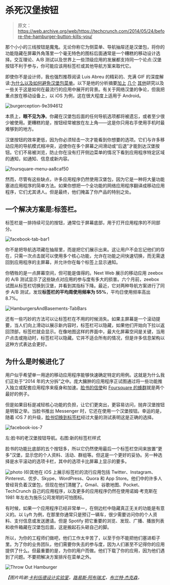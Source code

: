 # 杀死汉堡按钮

> 原文：<https://web.archive.org/web/https://techcrunch.com/2014/05/24/before-the-hamburger-button-kills-you/>

那个小小的三线按钮是魔鬼。无论你称它为侧菜单、导航抽屉还是汉堡包，将你的功能隐藏在屏幕外角落里一个毫无特色的图标后面通常是一个糟糕的移动设计选择。交互理论、A/B 测试以及世界上一些顶级应用的发展都支持同一个论点:汉堡按钮不利于参与，你可能应该用标签栏或其他导航方案来取代它。

即使你不是设计师，我也强烈推荐阅读 Luis Abreu 的精彩的、充满 GIF 的深度解读:[为什么以及如何避免汉堡包菜单](https://web.archive.org/web/20230406013919/http://lmjabreu.com/post/why-and-how-to-avoid-hamburger-menus/)。以下是他的分析摘要[加上](https://web.archive.org/web/20230406013919/http://mor10.com/hamburger-bad/) [几个](https://web.archive.org/web/20230406013919/http://jxnblk.tumblr.com/post/36218805036/hamburgers-basements-why-not-to-use-left-nav-flyouts) [其他](https://web.archive.org/web/20230406013919/http://jxnblk.tumblr.com/post/82486816704/an-update-on-the-hamburger-menu)研究以及一些关于这是如何在最流行的应用中展开的背景。有关于网络汉堡的争论，但我把重点放在移动设备上，以 iOS 为例，这在很大程度上适用于 Android。

![burgerception-9e394612](img/e00fa48c0ebbe03c8d56d0a12ae766c9.png)

本质上，**眼不见为净**。你藏在汉堡包后面的任何导航选项都将被遗忘，或者至少很少被使用。更糟糕的是，按钮经常被放在左上角——这是你只用右手使用手机时最难够到的地方。

汉堡按钮的效率更低，因为你必须轻击一次才能看到你想要的选项。它们与许多移动应用的导航模式相冲突，迫使你在多个屏幕之间滑动或“后退”才能到达汉堡按钮。它们不易被浏览，防止你在没有打开侧边菜单的情况下看到应用程序特定区域的通知，如通知、信息或新内容。

![foursquare-menu-aa8caf50](img/624ed9581ce6f32c7847b83c782685db.png)

然而，尽管有这些缺点，许多应用程序仍然使用汉堡包，因为它是一种将大量功能塞进应用程序的简单方法。如果你想把一个全功能的网络应用程序翻译成移动应用程序，它们尤其诱人。但是最终，他们掩盖了你产品的特别之处。

## 一个解决方案是:标签栏。

标签栏是一排持续可见的按钮，通常位于屏幕底部，用于打开应用程序的不同部分。

![facebook-tab-bar1](img/ffe9d4f93295435adfa2b799b32fad21.png)

你不是把导航选项藏在抽屉里，而是把它们展示出来。这让用户不会忘记他们的存在，只需一次点击就可以使用多个核心功能，允许在功能之间快速切换，而无需退回到应用程序的主屏幕，并允许你在每个标签上显示通知。

你牺牲的是一点屏幕空间，但可能是值得的。Next Web 展示的移动应用 zeebox 的 A/B 测试显示了这些缺点对应用的参与度有多大的损害。六个月前，zeebox 试图从标签栏切换到汉堡，并看到其指标下降。最近，它对两种导航方案进行了同步 A/B 测试，发现**标签栏的平均周使用频率为 55%**，平均日使用频率高出 8.7%。

![HamburgersAndBasements-TabBars](img/fae23b0d2a9276f457a76c21a2ea26cf.png)

还有一些巧妙的方法可以让标签栏在不用的时候消失。如果主屏幕是一个滚动提要，当人们向上滑动以展示新内容时，标签栏可以隐藏，如果他们开始向下拉以返回顶部，标签栏就会显示。在像地图这样的界面中，最大化屏幕空间是关键，当用户点击或拖动时，标签栏可以隐藏。它并不适合所有的情况，但是许多信息架构以这种方式表达会更好。

## 为什么是时候进化了

用户似乎希望单一用途的移动应用程序能够快速确定特定的用例。这就是为什么我们正处于“2014 年的大分拆”之中。庞大臃肿的应用程序正试图通过将一些功能推入独立或配套应用程序来瘦身和加速。[脸书的信使](https://web.archive.org/web/20230406013919/https://techcrunch.com/2014/04/09/facebook-messenger-or-the-highway/)和 [Foursquare 的蜂群](https://web.archive.org/web/20230406013919/https://techcrunch.com/2014/05/15/foursquares-swarm-and-the-rise-of-the-invisible-app/)就是两个最好的例子。

但是如果目标是减轻核心功能的负担，让它们更突出，更容易访问，抛弃汉堡按钮是明智之举。当脸书推出 Messenger 时，它还在使用一个汉堡按钮。幸运的是，随着 iOS 7 的升级，[脸书切换到标签栏](https://web.archive.org/web/20230406013919/https://techcrunch.com/2013/09/18/facebooks-new-mobile-test-framework-births-bottom-tab-bar-navigation-redesign-for-ios-5-6-7/)经过大量的测试表明这是正确的选择。

![facebook-ios-7](img/b9f804804546e856fb1c4948d5468a8e.png)

左:脸书的老汉堡按钮导航。右图:新的标签栏样式

脸书的功能比底部的五个按钮多，所以它仍然使用最后一个标签栏空间来放置“更多”汉堡，显示您的个人资料、活动、群组等。但这是一个更好的妥协。另一种选择是水平滚动的选项卡栏，其中的选项卡比屏幕上显示的要多。

![photo (6)](img/6d35aaa19bafaff2c5fda0da27e633f1.png)其他在 iOS 上展示标签栏的流行应用包括 Twitter、Instagram、Pinterest、优步、Skype、WordPress、Quora 和 App Store。他们中的许多人曾经背负着汉堡包，但现在他们清醒了。Gmail、谷歌地图、Pocket、TechCrunch 自己的应用程序，以及更多的应用程序仍然在使用诺姆·考克斯在 1981 年左右为施乐公司发明的可怕图标。

有时候，如果一个应用程序已经非常单一，在侧边栏中隐藏真正无关的功能是有意义的。以 Lyft 为例，在那里你通常只是预订一辆车，很少需要访问你的个人资料、支付信息或发送邀请。但是 Spotify 把它重要的浏览、发现、广播、播放列表和收件箱藏在汉堡包后面，这是搬起石头砸自己的脚。

所以，为你的工程师们做吧，他们工作太辛苦了，以至于你不能把他们塞进柜子里。为了你的业务团队，他们需要你失去的参与度，因为人们甚至不记得你的应用提供了什么。但最重要的是，为你的用户而做。他们下载了你的应用，因为他们遇到了问题。不要把解决方案排斥在菜单之外。

![Throw Out Hamburger](img/fe91b72561f43178ce715619ff8f8104.png)

*【图片鸣谢:[卡利伍德设计实验室](https://web.archive.org/web/20230406013919/http://caliwooddesignlab.com/gallery/graphic-design/)，[路易斯·阿布瑞尤](https://web.archive.org/web/20230406013919/http://lmjabreu.com/post/why-and-how-to-avoid-hamburger-menus/)，[布兰特·杰克森](https://web.archive.org/web/20230406013919/http://jxnblk.tumblr.com/post/36218805036/hamburgers-basements-why-not-to-use-left-nav-flyouts)，*